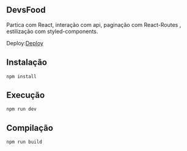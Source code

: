 ## DevsFood

Partica com React, interação com api, paginação com React-Routes , estilização com styled-components.


Deploy:[Deploy]()


## Instalação

`npm install`



## Execução

`npm run dev`



## Compilação

`npm run build`